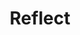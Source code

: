 ---
pid: llp69
title: Reflect
location_transcription: Path river trail near the Race St. crossing!
coordinates: "[-75.178900222515, 39.95914550045]"
zipcode: 
gen_neighborhood: 
neighborhood: 
outside_phl: 
age: '11'
age_range: 6-13
instagram: 
image_file_name: llp_69.jpg
proposal_transcription: |-
  A reflective man to show that the water can also be a reflective took, literally & figuratively


  Reflection!

  Schukyll River

  Path River Trail
topic: Environment
topic_summary: 0, 0
type: Sculpture Statue
keywords_other: mirror, reflective, water
credit: Jacob
image_labels: 
twitter: 
facebook: 
permalink: "/monuments/llp69/"
layout: item-page
---